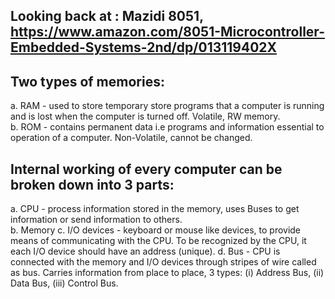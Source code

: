 ## Looking back at : Mazidi 8051, https://www.amazon.com/8051-Microcontroller-Embedded-Systems-2nd/dp/013119402X


## Two types of memories:
a. RAM - used to store temporary store programs that a computer is running and is lost when the computer is turned off. Volatile, RW memory.  
b. ROM - contains permanent data i.e programs and information essential to operation of a computer. Non-Volatile, cannot be changed.  

## Internal working of every computer can be broken down into 3 parts:
a. CPU - process information stored in the memory, uses Buses to get information or send information to others. <br> 
b. Memory 
c. I/O devices - keyboard or mouse like devices, to provide means of communicating with the CPU. To be recognized by the CPU, it each I/O device should have an address (unique).
d. Bus - CPU is connected with the memory and I/O devices through stripes of wire called as bus. Carries information from place to place, 3 types: (i) Address Bus, (ii) Data Bus, (iii) Control Bus.


